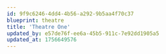 ```yaml
---
id: 9f9c6246-4dd4-4b56-a292-9b5aa4f70c37
blueprint: theatre
title: 'Theatre One'
updated_by: e57de76f-ee6a-45b5-911c-7e92dd1905a5
updated_at: 1756649576
---
```

